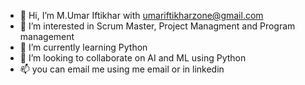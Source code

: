 - 👋 Hi, I’m M.Umar Iftikhar with umariftikharzone@gmail.com
- 👀 I’m interested in Scrum Master, Project Managment and Program management 
- 🌱 I’m currently learning Python 
- 💞️ I’m looking to collaborate on AI and ML using Python 
- 📫 you can email me using me email or in linkedin 

<!---
umariftikharzone/umariftikharzone is a ✨ special ✨ repository because its `README.md` (this file) appears on your GitHub profile.
You can click the Preview link to take a look at your changes.
--->
